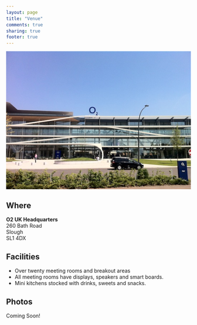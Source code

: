 ```yaml
---
layout: page
title: "Venue"
comments: true
sharing: true
footer: true
---
```


![O2 260 Bath Road](/images/pages/bathrd_small.jpg)

## Where

**O2 UK Headquarters**  
260 Bath Road  
Slough  
SL1 4DX  

## Facilities

- Over twenty meeting rooms and breakout areas
- All meeting rooms have displays, speakers and smart boards.
- Mini kitchens stocked with drinks, sweets and snacks.

## Photos

Coming Soon!
